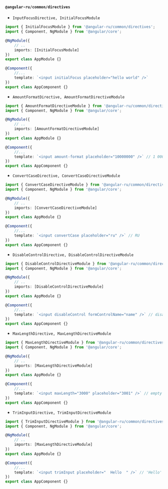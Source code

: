 #### `@angular-ru/common/directives`

-   `InputFocusDirective, InitialFocusModule`

```ts
import { InitialFocusModule } from '@angular-ru/common/directives';
import { Component, NgModule } from '@angular/core';

@NgModule({
    // ..
    imports: [InitialFocusModule]
})
export class AppModule {}

@Component({
    //...
    template: `<input initialFocus placeholder="hello world" />`
})
export class AppComponent {}
```

-   `AmountFormatDirective, AmountFormatDirectiveModule`

```ts
import { AmountFormatDirectiveModule } from '@angular-ru/common/directives';
import { Component, NgModule } from '@angular/core';

@NgModule({
    // ..
    imports: [AmountFormatDirectiveModule]
})
export class AppModule {}

@Component({
    //...
    template: `<input amount-format placeholder="10000000" />` // 1 000 000
})
export class AppComponent {}
```

-   `ConvertCaseDirective, ConvertCaseDirectiveModule`

```ts
import { ConvertCaseDirectiveModule } from '@angular-ru/common/directives';
import { Component, NgModule } from '@angular/core';

@NgModule({
    // ..
    imports: [ConvertCaseDirectiveModule]
})
export class AppModule {}

@Component({
    //...
    template: `<input convertCase placeholder="ru" />` // RU
})
export class AppComponent {}
```

-   `DisableControlDirective, DisableControlDirectiveModule`

```ts
import { DisableControlDirectiveModule } from '@angular-ru/common/directives';
import { Component, NgModule } from '@angular/core';

@NgModule({
    // ..
    imports: [DisableControlDirectiveModule]
})
export class AppModule {}

@Component({
    //...
    template: `<input disableControl formControlName="name" />` // disabled = true
})
export class AppComponent {}
```

-   `MaxLengthDirective, MaxLengthDirectiveModule`

```ts
import { MaxLengthDirectiveModule } from '@angular-ru/common/directives';
import { Component, NgModule } from '@angular/core';

@NgModule({
    // ..
    imports: [MaxLengthDirectiveModule]
})
export class AppModule {}

@Component({
    //...
    template: `<input maxLength="3000" placeholder="3001" />` // empty value
})
export class AppComponent {}
```

-   `TrimInputDirective, TrimInputDirectiveModule`

```ts
import { TrimInputDirectiveModule } from '@angular-ru/common/directives';
import { Component, NgModule } from '@angular/core';

@NgModule({
    // ..
    imports: [MaxLengthDirectiveModule]
})
export class AppModule {}

@Component({
    //...
    template: `<input trimInput placeholder="  Hello  " />` // 'Hello'
})
export class AppComponent {}
```
